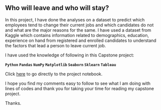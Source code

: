 ## Who will leave and who will stay?

In this project, I have done the analyses on a dataset to predict which employees tend to change their current jobs and which candidates do not and what are the major reasons 
for the same. I have used a dataset from Kaggle which contains information related to demographics, education, experience on hand from registered and enrolled candidates to 
understand the factors that lead a person to leave current job.


I have used the knowledge of following in this Capstone project:

__`Python` `Pandas` `NumPy` `Matplotlib` `Seaborn` `Sklearn` `Tableau`__


Click [here](https://github.com/apk1991/Capstone-Codecademy/blob/main/Who%20will%20leave%20and%20who%20will%20stay.ipynb) to go directly to the project notebook.

I hope you find my comments easy to follow to see what I am doing with lines of codes and thank you for taking your time for reading my capstone project.

Thanks.
